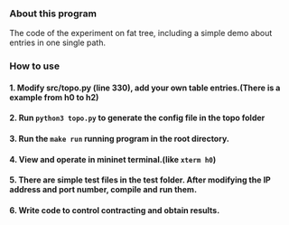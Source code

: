 ### About this program
The code of the experiment on fat tree, including a simple demo about entries in one single path.
### How to use
#### 1. Modify src/topo.py (line 330), add your own table entries.(There is a example from h0 to h2)

#### 2. Run `python3 topo.py` to generate the config file in the topo folder

#### 3. Run the `make run` running program in the root directory.

#### 4. View and operate in mininet terminal.(like `xterm h0`)

#### 5. There are simple test files in the test folder. After modifying the IP address and port number, compile and run them.

#### 6. Write code to control contracting and obtain results.
